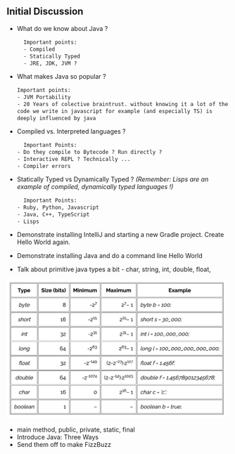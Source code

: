 ## Initial Discussion

- What do we know about Java ?

        Important points:
        - Compiled
        - Statically Typed
        - JRE, JDK, JVM ?
- What makes Java so popular ?

      Important points:
      - JVM Portability
      - 20 Years of colective braintrust. without knowing it a lot of the code we write in javascript for example (and especially TS) is deeply influenced by java
- Compiled vs. Interpreted languages ?

        Important Points:
      - Do they compile to Bytecode ? Run directly ?
      - Interactive REPL ? Technically ...
      - Compiler errors
- Statically Typed vs Dynamically Typed ? *(Remember: Lisps are an example of compiled, dynamically typed languages !)*

        Important Points:
      - Ruby, Python, Javascript
      - Java, C++, TypeScript
      - Lisps
- Demonstrate installing IntelliJ and starting a new Gradle project. Create Hello World again.
- Demonstrate installing Java and do a command line Hello World
- Talk about primitive java types a bit - char, string, int, double, float, 

![typechart](typechart.png)

- main method, public, private, static, final
- Introduce Java: Three Ways
- Send them off to make FizzBuzz